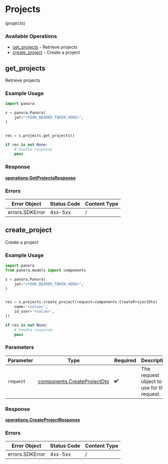 # Projects
(*projects*)

### Available Operations

* [get_projects](#get_projects) - Retrieve projects
* [create_project](#create_project) - Create a project

## get_projects

Retrieve projects

### Example Usage

```python
import panora

s = panora.Panora(
    jwt="<YOUR_BEARER_TOKEN_HERE>",
)


res = s.projects.get_projects()

if res is not None:
    # handle response
    pass

```


### Response

**[operations.GetProjectsResponse](../../models/operations/getprojectsresponse.md)**
### Errors

| Error Object    | Status Code     | Content Type    |
| --------------- | --------------- | --------------- |
| errors.SDKError | 4xx-5xx         | */*             |

## create_project

Create a project

### Example Usage

```python
import panora
from panora.models import components

s = panora.Panora(
    jwt="<YOUR_BEARER_TOKEN_HERE>",
)


res = s.projects.create_project(request=components.CreateProjectDto(
    name='<value>',
    id_user='<value>',
))

if res is not None:
    # handle response
    pass

```

### Parameters

| Parameter                                                                  | Type                                                                       | Required                                                                   | Description                                                                |
| -------------------------------------------------------------------------- | -------------------------------------------------------------------------- | -------------------------------------------------------------------------- | -------------------------------------------------------------------------- |
| `request`                                                                  | [components.CreateProjectDto](../../models/components/createprojectdto.md) | :heavy_check_mark:                                                         | The request object to use for the request.                                 |


### Response

**[operations.CreateProjectResponse](../../models/operations/createprojectresponse.md)**
### Errors

| Error Object    | Status Code     | Content Type    |
| --------------- | --------------- | --------------- |
| errors.SDKError | 4xx-5xx         | */*             |
